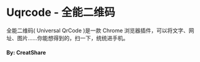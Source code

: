 # Uqrcode - 全能二维码

全能二维码( Universal QrCode )是一款 Chrome 浏览器插件，可以将文字、网址、图片……你能想得到的，扫一下，统统进手机。

#### By: CreatShare
